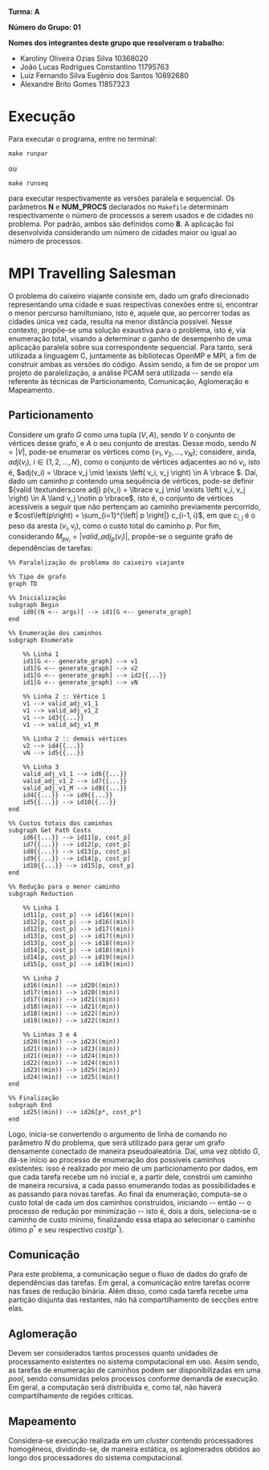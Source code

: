 **Turma: A**

**Número do Grupo: 01**

**Nomes dos integrantes deste grupo que resolveram o trabalho:**

- Karoliny Oliveira Ozias Silva 10368020
- João Lucas Rodrigues Constantino 11795763
- Luiz Fernando Silva Eugênio dos Santos 10892680
- Alexandre Brito Gomes 11857323


# Execução

Para executar o programa, entre no terminal:

```
make runpar
```

ou

```
make runseq
```

para executar respectivamente as versões paralela e sequencial. Os parâmetros **N** e **NUM_PROCS** declarados no `Makefile` determinam respectivamente o número de processos a serem usados e de cidades no problema. Por padrão, ambos são definidos como **8**. A aplicação foi desenvolvida considerando um número de cidades maior ou igual ao número de processos. 


# MPI Travelling Salesman

O problema do caixeiro viajante consiste em, dado um grafo direcionado representando uma cidade e suas respectivas conexões entre si, encontrar o menor percurso hamiltoniano, isto é, aquele que, ao percorrer todas as cidades única vez cada, resulta na menor distância possível. Nesse contexto, propõe-se uma solução exaustiva para o problema, isto é, via enumeração total, visando a determinar o ganho de desempenho de uma aplicação paralela sobre sua correspondente sequencial. Para tanto, será utilizada a linguagem C, juntamente às bibliotecas OpenMP e MPI, a fim de construir ambas as versões do código. Assim sendo,  a fim de se propor um projeto de paralelização, a análise PCAM será utilizada -- sendo ela referente às técnicas de Particionamento, Comunicação, Aglomeração e Mapeamento. 

## Particionamento

Considere um grafo $G$ como uma tupla $\left(V, A \right)$, sendo $V$ o conjunto de vértices desse grafo, e $A$ o seu conjunto de arestas. Desse modo, sendo $N = \left| V \right|$, pode-se enumerar os vértices como $\lbrace v_1, v_2, \dots, v_N \rbrace$; considere, ainda, $adj(v_i)$, $i\in \lbrace 1,2,\dots,N \rbrace$, como o conjunto de vértices adjacentes ao nó $v_i$, isto é, $adj(v_i) = \lbrace v_j \mid \exists \left( v_i, v_j \right) \in A \rbrace $. Daí, dado um caminho $p$ contendo uma sequência de vértices, pode-se definir ${valid \textunderscore adj} p(v_i) = \lbrace v_j \mid \exists \left( v_i, v_j \right) \in A  \land v_j \notin p \rbrace$, isto é, o conjunto de vértices acessíveis a seguir que não pertençam ao caminho previamente percorrido, e $cost\left(p\right) = \sum_{i=1}^{\left| p \right|} c_{i-1, i}$, em que $c_{i,j}$ é o peso da aresta $\left( v_i, v_j \right)$, como o custo total do caminho $p$. Por fim, considerando $M_{pv_i} = \left| {valid\_adj}_{p}(v_i) \right|$, propõe-se o seguinte grafo de dependências de tarefas:

```mermaid
%% Paralelização do problema do caixeiro viajante

%% Tipo de grafo
graph TD 

%% Inicialização
subgraph Begin
	id0[(N <-- args)] --> id1[G <-- generate_graph]
end

%% Enumeração dos caminhos
subgraph Enumerate

	%% Linha 1
	id1[G <-- generate_graph] --> v1
	id1[G <-- generate_graph] --> v2
	id1[G <-- generate_graph] --> id2{{...}}
	id1[G <-- generate_graph] --> vN
	
	%% Linha 2 :: Vértice 1
	v1 --> valid_adj_v1_1
	v1 --> valid_adj_v1_2
	v1 --> id3{{...}}
	v1 --> valid_adj_v1_M
	
	%% Linha 2 :: demais vértices
	v2 --> id4{{...}}
	vN --> id5{{...}}
	
	%% Linha 3
	valid_adj_v1_1 --> id6{{...}}
	valid_adj_v1_2 --> id7{{...}}
	valid_adj_v1_M --> id8{{...}}
	id4{{...}} --> id9{{...}}
	id5{{...}} --> id10{{...}}
end

%% Custos totais dos caminhos
subgraph Get Path Costs
	id6{{...}} --> id11[p, cost_p]
	id7{{...}} --> id12[p, cost_p]
	id8{{...}} --> id13[p, cost_p]
	id9{{...}} --> id14[p, cost_p]
	id10{{...}} --> id15[p, cost_p]
end

%% Redução para o menor caminho
subgraph Reduction

	%% Linha 1
	id11[p, cost_p] --> id16((min))
	id12[p, cost_p] --> id16((min))
	id12[p, cost_p] --> id17((min))
	id13[p, cost_p] --> id17((min))
	id13[p, cost_p] --> id18((min))
	id14[p, cost_p] --> id18((min))
	id14[p, cost_p] --> id19((min))
	id15[p, cost_p] --> id19((min))
	
	%% Linha 2
	id16((min)) --> id20((min))
	id17((min)) --> id20((min))
	id17((min)) --> id21((min))
	id18((min)) --> id21((min))
	id18((min)) --> id22((min))
	id19((min)) --> id22((min))
	
	%% Linhas 3 e 4
	id20((min)) --> id23((min))
	id21((min)) --> id23((min))
	id21((min)) --> id24((min))
	id22((min)) --> id24((min))
	id23((min)) --> id25((min))
	id24((min)) --> id25((min))
end

%% Finalização
subgraph End
	id25((min)) --> id26[p*, cost_p*]
end
```

Logo, inicia-se convertendo o argumento de linha de comando no parâmetro $N$ do problema, que será utilizado para gerar um grafo densamente conectado de maneira pseudoaleatória. Daí, uma vez obtido $G$, dá-se início ao processo de enumeração dos possíveis caminhos existentes: isso é realizado por meio de um particionamento por dados, em que cada tarefa recebe um nó inicial e, a partir dele, constrói um caminho de maneira recursiva, a cada passo enumerando todas as possibilidades e as passando para novas tarefas. Ao final da enumeração, computa-se o custo total de cada um dos caminhos construídos, iniciando -- então -- o processo de redução por minimização -- isto é, dois a dois, seleciona-se o caminho de custo mínimo, finalizando essa etapa ao selecionar o caminho ótimo $p^*$ e seu respectivo $cost(p^*)$.

## Comunicação

Para este problema, a comunicação segue o fluxo de dados do grafo de dependências das tarefas. Em geral, a comunicação entre tarefas ocorre nas fases de redução binária. Além disso, como cada tarefa recebe uma partição disjunta das restantes, não há compartilhamento de secções entre elas.

## Aglomeração

Devem ser considerados tantos processos quanto unidades de processamento existentes no sistema computacional em uso. Assim sendo, as tarefas de enumeração de caminhos podem ser disponibilizadas em uma *pool*, sendo consumidas pelos processos conforme demanda de execução. Em geral, a computação será distribuída e, como tal, não haverá compartilhamento de regiões críticas.

## Mapeamento

Considera-se execução realizada em um *cluster* contendo processadores homogêneos, dividindo-se, de maneira estática, os aglomerados obtidos ao longo dos processadores do sistema computacional.
